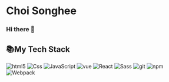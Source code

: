# Choi Songhee
### Hi there 👋

## 📚My Tech Stack
  
<p>
 <img alt="html5" src="https://img.shields.io/badge/-HTML5-E34F26?style=flat-square&logo=html5&logoColor=white" />
  <img alt="Css" src ="https://img.shields.io/badge/-CSS3-1572B6.svg?&style=flat-square&logo=css3&logoColor=white"/>
  <img alt="JavaScript" src ="https://img.shields.io/badge/-JavaScriipt-F7DF1E.svg?&style=flat-square&logo=JavaScript&logoColor=black"/>
  <img alt="vue" src="https://img.shields.io/badge/-Vue.js-4FC08D.svg?style=flat-square&logo=Vue.js&logoColor=black">
  <img alt="React" src="https://img.shields.io/badge/-React-45b8d8?style=flat-square&logo=react&logoColor=white" />
  <img alt="Sass" src="https://img.shields.io/badge/-Sass-CC6699?style=flat-square&logo=sass&logoColor=white" />
  <img alt="git" src="https://img.shields.io/badge/-Git-F05032?style=flat-square&logo=git&logoColor=white" />
  <img alt="npm" src="https://img.shields.io/badge/-NPM-CB3837?style=flat-square&logo=npm&logoColor=white" />
 <img alt="Webpack" src="https://img.shields.io/badge/-Webpack-8DD6F9?style=flat-square&logo=webpack&logoColor=white" /> 
</p>
